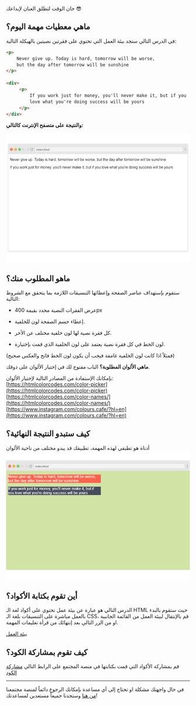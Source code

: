 حان الوقت لتطلق العنان لإبداعك :sunglasses:

## ماهي معطيات مهمة اليوم؟

في الدرس التالي ستجد بيئة العمل التي تحتوي على فقرتين نصيتين بالهيكلة التالية:

```html
<p>
    Never give up. Today is hard, tomorrow will be worse,
    but the day after tomorrow will be sunshine
</p>
            
<div>
     <p>
         If you work just for money, you'll never make it, but if you
         love what you're doing success will be yours
     </p>
</div>
```

**والنتيجة على متصفح الإنترنت كالتالي:**

![Webpage](assets/2.jpg) 


## ماهو المطلوب منك؟

ستقوم بإستهداف عناصر الصفحة وإعطائها التنسيقات اللازمة بما يتحقق مع الشروط التالية:

- عرض الفقرات النصية محدد بقيمة 400px

- إعطاء جسم الصفحة لون للخلفية.

- كل فقرة نصية لها لون خلفية مختلف عن الأخر.

- لون الخط في كل فقرة نصية يعتمد على لون الخلفية الذي قمت بإختيارة.

(فمثلاً اذا كانت لون الخلفية غامقة فيجب أن يكون لون الخط فاتح والعكس صحيح)

 
**ماهي الألوان المطلوبة؟**
الباب مفتوح لك في إختيار الألوان على ذوقك.

بإمكانك الإستفادة من المصادر التالية لإختيار الألوان:
[https://htmlcolorcodes.com/color-picker](https://htmlcolorcodes.com/color-picker)
[https://htmlcolorcodes.com/color-names/](https://htmlcolorcodes.com/color-names/)
[https://www.instagram.com/colours.cafe/?hl=en](https://www.instagram.com/colours.cafe/?hl=en)


## كيف ستبدو النتيجة النهائية؟

أدناة هو تطبقي لهذه المهمة، تطبيقك قد يبدو مختلف من ناحية الألوان 
![final result](assets/1.jpg) 

## أين تقوم بكتابة الأكواد؟ 

الدرس التالي هو عبارة عن بيئة عمل تحتوي على أكواد لغة الـ HTML حيث ستقوم بالبدء بالعمل مباشرة على التنسيقات بلغة الـ CSS، قم بالإنتقال لبيئة العمل من القائمة الجانبية او من الزر التالي بعد إنتهائك من قرأة تعليمات المهمة.

<a href="https://coretabs.net/classroom/frontend/البدء-مع-لغة-تنسيقات-المواقع-css/البدأية-مع-لغة-التنسيقات-CSS/بيئة-عمل-مهمة-التدرب-على-لغة-التنسيقات" class="task-btn">بيئة العمل</a>

## كيف تقوم بمشاركة الكود؟ 

قم بمشاركة الأكواد التي قمت بكتابتها في منصة المجتمع على الرابط التالي
<a href="https://forums.coretabs.net/t/مشاركة-حلول-مهمة-التدرب-على-لغة-التنسيقات/1377" class="task-btn">مشاركة الكود</a>


 ---

في حال واجهتك مشكلة او تحتاج إلى أي مساعدة بإمكانك الرجوع دائماً لمنصة مجتمعنا [من هنا](https://forums.coretabs.net.) وستجدنا جميعاً مستعدين لمساعدتك!
